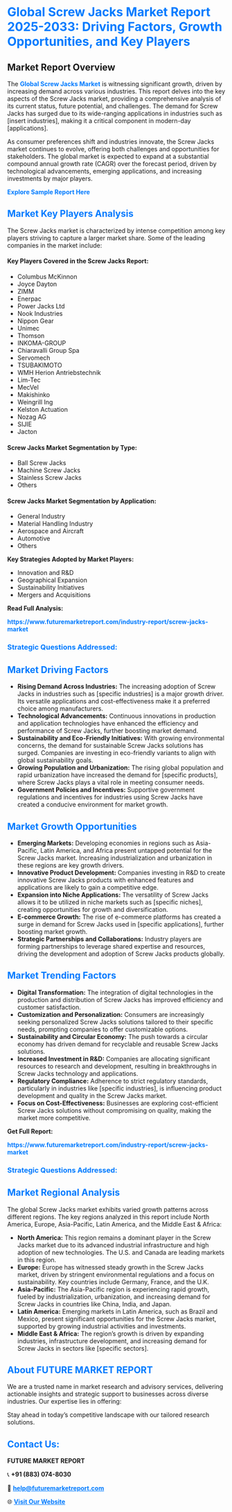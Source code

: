 <h1 style="color: #007BFF;">Global Screw Jacks Market Report 2025-2033: Driving Factors, Growth Opportunities, and Key Players</h1>

<section id="overview">
<h2>Market Report Overview</h2>
<p>The <a href="https://www.futuremarketreport.com/industry-report/screw-jacks-market" style="color: #007BFF; text-decoration: none;"><strong>Global Screw Jacks Market</strong></a> is witnessing significant growth, driven by increasing demand across various industries. This report delves into the key aspects of the Screw Jacks market, providing a comprehensive analysis of its current status, future potential, and challenges. The demand for Screw Jacks has surged due to its wide-ranging applications in industries such as [insert industries], making it a critical component in modern-day [applications].</p>
<p>As consumer preferences shift and industries innovate, the Screw Jacks market continues to evolve, offering both challenges and opportunities for stakeholders. The global market is expected to expand at a substantial compound annual growth rate (CAGR) over the forecast period, driven by technological advancements, emerging applications, and increasing investments by major players.</p>
</section>

<section id="overview">
<p><a href="https://www.futuremarketreport.com/request-sample/reportId=26907" style="color: #007BFF; text-decoration: none;"><strong>Explore Sample Report Here</strong></a></p>
</section>

<section id="key-players">
<h2 style="color: #007BFF;">Market Key Players Analysis</h2>
<p>The Screw Jacks market is characterized by intense competition among key players striving to capture a larger market share. Some of the leading companies in the market include:</p>
<h4>Key Players Covered in the Screw Jacks Report:</h4>
<ul><li>Columbus McKinnon</li><li>Joyce Dayton</li><li>ZIMM</li><li>Enerpac</li><li>Power Jacks Ltd</li><li>Nook Industries</li><li>Nippon Gear</li><li>Unimec</li><li>Thomson</li><li>INKOMA-GROUP</li><li>Chiaravalli Group Spa</li><li>Servomech</li><li>TSUBAKIMOTO</li><li>WMH Herion Antriebstechnik</li><li>Lim-Tec</li><li>MecVel</li><li>Makishinko</li><li>Weingrill Ing</li><li>Kelston Actuation</li><li>Nozag AG</li><li>SIJIE</li><li>Jacton</li></ul>
<h4>Screw Jacks Market Segmentation by Type:</h4>
<ul><li>Ball Screw Jacks</li><li>Machine Screw Jacks</li><li>Stainless Screw Jacks</li><li>Others</li></ul>

<h4>Screw Jacks Market Segmentation by Application:</h4>
<ul><li>General Industry</li><li>Material Handling Industry</li><li>Aerospace and Aircraft</li><li>Automotive</li><li>Others</li></ul>
<p><strong>Key Strategies Adopted by Market Players:</strong></p>
<ul>
<li>Innovation and R&D</li>
<li>Geographical Expansion</li>
<li>Sustainability Initiatives</li>
<li>Mergers and Acquisitions</li>
</ul>
</section>

<section>
<p><strong>Read Full Analysis: </strong></p><a href="https://www.futuremarketreport.com/industry-report/screw-jacks-market" style="color: #007BFF; text-decoration: none;"><strong>https://www.futuremarketreport.com/industry-report/screw-jacks-market</strong></a>
<h3 style="color: #007BFF;">Strategic Questions Addressed:</h3>
</section>

<section id="driving-factors">
<h2 style="color: #007BFF;">Market Driving Factors</h2>
<ul>
<li><strong>Rising Demand Across Industries:</strong> The increasing adoption of Screw Jacks in industries such as [specific industries] is a major growth driver. Its versatile applications and cost-effectiveness make it a preferred choice among manufacturers.</li>
<li><strong>Technological Advancements:</strong> Continuous innovations in production and application technologies have enhanced the efficiency and performance of Screw Jacks, further boosting market demand.</li>
<li><strong>Sustainability and Eco-Friendly Initiatives:</strong> With growing environmental concerns, the demand for sustainable Screw Jacks solutions has surged. Companies are investing in eco-friendly variants to align with global sustainability goals.</li>
<li><strong>Growing Population and Urbanization:</strong> The rising global population and rapid urbanization have increased the demand for [specific products], where Screw Jacks plays a vital role in meeting consumer needs.</li>
<li><strong>Government Policies and Incentives:</strong> Supportive government regulations and incentives for industries using Screw Jacks have created a conducive environment for market growth.</li>
</ul>
</section>

<section id="growth-opportunities">
<h2 style="color: #007BFF;">Market Growth Opportunities</h2>
<ul>
<li><strong>Emerging Markets:</strong> Developing economies in regions such as Asia-Pacific, Latin America, and Africa present untapped potential for the Screw Jacks market. Increasing industrialization and urbanization in these regions are key growth drivers.</li>
<li><strong>Innovative Product Development:</strong> Companies investing in R&D to create innovative Screw Jacks products with enhanced features and applications are likely to gain a competitive edge.</li>
<li><strong>Expansion into Niche Applications:</strong> The versatility of Screw Jacks allows it to be utilized in niche markets such as [specific niches], creating opportunities for growth and diversification.</li>
<li><strong>E-commerce Growth:</strong> The rise of e-commerce platforms has created a surge in demand for Screw Jacks used in [specific applications], further boosting market growth.</li>
<li><strong>Strategic Partnerships and Collaborations:</strong> Industry players are forming partnerships to leverage shared expertise and resources, driving the development and adoption of Screw Jacks products globally.</li>
</ul>
</section>

<section id="trending-factors">
<h2 style="color: #007BFF;">Market Trending Factors</h2>
<ul>
<li><strong>Digital Transformation:</strong> The integration of digital technologies in the production and distribution of Screw Jacks has improved efficiency and customer satisfaction.</li>
<li><strong>Customization and Personalization:</strong> Consumers are increasingly seeking personalized Screw Jacks solutions tailored to their specific needs, prompting companies to offer customizable options.</li>
<li><strong>Sustainability and Circular Economy:</strong> The push towards a circular economy has driven demand for recyclable and reusable Screw Jacks solutions.</li>
<li><strong>Increased Investment in R&D:</strong> Companies are allocating significant resources to research and development, resulting in breakthroughs in Screw Jacks technology and applications.</li>
<li><strong>Regulatory Compliance:</strong> Adherence to strict regulatory standards, particularly in industries like [specific industries], is influencing product development and quality in the Screw Jacks market.</li>
<li><strong>Focus on Cost-Effectiveness:</strong> Businesses are exploring cost-efficient Screw Jacks solutions without compromising on quality, making the market more competitive.</li>
</ul>
</section>

<section>
<p><strong>Get Full Report: </strong></p><a href="https://www.futuremarketreport.com/industry-report/screw-jacks-market" style="color: #007BFF; text-decoration: none;"><strong>https://www.futuremarketreport.com/industry-report/screw-jacks-market</strong></a>
<h3 style="color: #007BFF;">Strategic Questions Addressed:</h3>
</section>


<section id="regional-analysis">
<h2 style="color: #007BFF;">Market Regional Analysis</h2>
<p>The global Screw Jacks market exhibits varied growth patterns across different regions. The key regions analyzed in this report include North America, Europe, Asia-Pacific, Latin America, and the Middle East & Africa:</p>
<ul>
<li><strong>North America:</strong> This region remains a dominant player in the Screw Jacks market due to its advanced industrial infrastructure and high adoption of new technologies. The U.S. and Canada are leading markets in this region.</li>
<li><strong>Europe:</strong> Europe has witnessed steady growth in the Screw Jacks market, driven by stringent environmental regulations and a focus on sustainability. Key countries include Germany, France, and the U.K.</li>
<li><strong>Asia-Pacific:</strong> The Asia-Pacific region is experiencing rapid growth, fueled by industrialization, urbanization, and increasing demand for Screw Jacks in countries like China, India, and Japan.</li>
<li><strong>Latin America:</strong> Emerging markets in Latin America, such as Brazil and Mexico, present significant opportunities for the Screw Jacks market, supported by growing industrial activities and investments.</li>
<li><strong>Middle East & Africa:</strong> The region’s growth is driven by expanding industries, infrastructure development, and increasing demand for Screw Jacks in sectors like [specific sectors].</li>
</ul>
</section>

<footer>
<h2 style="color: #007BFF;">About FUTURE MARKET REPORT</h2>
<p>We are a trusted name in market research and advisory services, delivering actionable insights and strategic support to businesses across diverse industries. Our expertise lies in offering:</p>

<p>Stay ahead in today’s competitive landscape with our tailored research solutions.</p>

<h2 style="color: #007BFF;">Contact Us:</h2>
<p><strong>FUTURE MARKET REPORT</strong></p>
<p>📞 <strong>+91 (883) 074-8030</strong></p>
<p>📧 <strong><a href="mailto:help@futuremarketreport.com" style="color: #007BFF;">help@futuremarketreport.com</a></strong></p>
<p>🌐 <strong><a href="https://www.futuremarketreport.com/" style="color: #007BFF;">Visit Our Website</a></strong></p>
</footer>